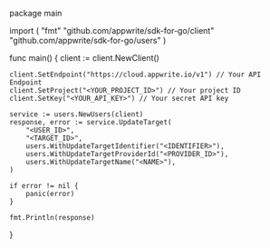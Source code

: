 package main

import (
    "fmt"
    "github.com/appwrite/sdk-for-go/client"
    "github.com/appwrite/sdk-for-go/users"
)

func main() {
    client := client.NewClient()

    client.SetEndpoint("https://cloud.appwrite.io/v1") // Your API Endpoint
    client.SetProject("<YOUR_PROJECT_ID>") // Your project ID
    client.SetKey("<YOUR_API_KEY>") // Your secret API key

    service := users.NewUsers(client)
    response, error := service.UpdateTarget(
        "<USER_ID>",
        "<TARGET_ID>",
        users.WithUpdateTargetIdentifier("<IDENTIFIER>"),
        users.WithUpdateTargetProviderId("<PROVIDER_ID>"),
        users.WithUpdateTargetName("<NAME>"),
    )

    if error != nil {
        panic(error)
    }

    fmt.Println(response)
}
